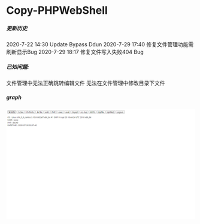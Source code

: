 # Copy-PHPWebShell

<h5>更新历史</h5>
2020-7-22 14:30 Update Bypass Ddun  
2020-7-29 17:40 修复文件管理功能需刷新显示Bug  
2020-7-29 18:17 修复文件写入失败404 Bug



<h5>已知问题:</h5>
文件管理中无法正确跳转编辑文件 无法在文件管理中修改目录下文件


<h5>graph</h5>

![alt text](copy1.jpg)

